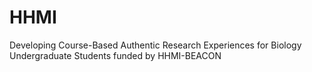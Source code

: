 # HHMI
Developing Course-Based Authentic Research Experiences for Biology Undergraduate Students funded by HHMI-BEACON 
